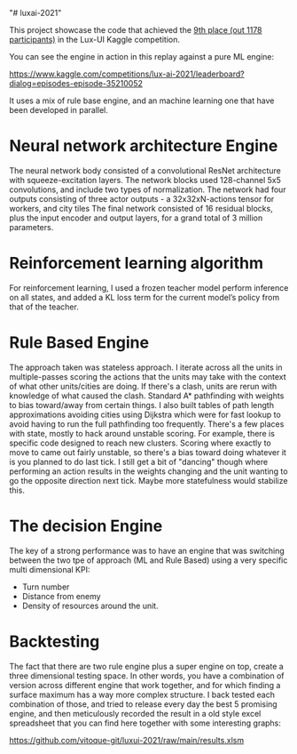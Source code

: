 "# luxai-2021" 

This project showcase the code that achieved the [9th place (out 1178 participants)](https://www.kaggle.com/competitions/lux-ai-2021/leaderboard?) in the Lux-UI Kaggle competition.

You can see the engine in action in this replay against a pure ML engine:

https://www.kaggle.com/competitions/lux-ai-2021/leaderboard?dialog=episodes-episode-35210052

It uses a mix of rule base engine, and an machine learning one that have been developed in parallel.

# Neural network architecture Engine
The neural network body consisted of a convolutional ResNet architecture with squeeze-excitation layers. 
The network blocks used 128-channel 5x5 convolutions, and include two types of normalization. 
The network had four outputs consisting of three actor outputs - a 32x32xN-actions tensor for workers, and city tiles 
The final network consisted of 16 residual blocks, plus the input encoder and output layers, for a grand total of 3 million parameters.

# Reinforcement learning algorithm
For reinforcement learning, I used a frozen teacher model perform inference on all states, and added a KL loss term for the current model’s policy from that of the teacher. 

# Rule Based Engine
The approach taken was stateless approach. 
I iterate across all the units in multiple-passes scoring the actions that the units may take with the context of what other units/cities are doing. If there's a clash, units are rerun with knowledge of what caused the clash. Standard A* pathfinding with weights to bias toward/away from certain things. I also built tables of path length approximations avoiding cities using Dijkstra which were for fast lookup to avoid having to run the full pathfinding too frequently.
There's a few places with state, mostly to hack around unstable scoring. For example, there is specific code designed to reach new clusters. Scoring where exactly to move to came out fairly unstable, so there's a bias toward doing whatever it is you planned to do last tick. I still get a bit of "dancing" though where performing an action results in the weights changing and the unit wanting to go the opposite direction next tick. Maybe more statefulness would stabilize this.

# The decision Engine
The key of a strong performance was to have an engine that was switching between the two tpe of approach (ML and Rule Based) using a very specific multi dimensional KPI:
- Turn number
- Distance from enemy
- Density of resources around the unit.

# Backtesting
The fact that there are two rule engine plus a super engine on top, create a three dimensional testing space. 
In other words, you have a combination of version across different engine that work together, and for which finding a surface maximum has a way more complex structure.
I back tested each combination of those, and tried to release every day the best 5 promising engine, and then meticulously recorded the result in a old style excel spreadsheet that you can find here together with some interesting graphs:

https://github.com/vitoque-git/luxui-2021/raw/main/results.xlsm
